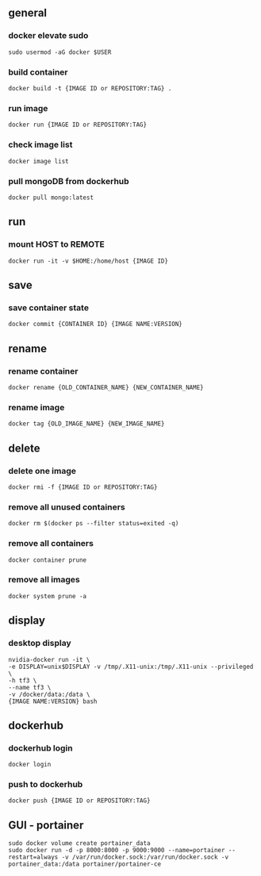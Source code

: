 ## general
### docker elevate sudo
    sudo usermod -aG docker $USER
### build container
    docker build -t {IMAGE ID or REPOSITORY:TAG} .
### run image
    docker run {IMAGE ID or REPOSITORY:TAG}
### check image list
    docker image list
### pull mongoDB from dockerhub
    docker pull mongo:latest
    
## run
### mount HOST to REMOTE
    docker run -it -v $HOME:/home/host {IMAGE ID}

## save
### save container state
    docker commit {CONTAINER ID} {IMAGE NAME:VERSION}
    
## rename
### rename container
    docker rename {OLD_CONTAINER_NAME} {NEW_CONTAINER_NAME}
### rename image
    docker tag {OLD_IMAGE_NAME} {NEW_IMAGE_NAME}
    
    
## delete
### delete one image
    docker rmi -f {IMAGE ID or REPOSITORY:TAG}
### remove all unused containers
    docker rm $(docker ps --filter status=exited -q)
### remove all containers
    docker container prune
### remove all images
    docker system prune -a
    
## display
### desktop display
    nvidia-docker run -it \
    -e DISPLAY=unix$DISPLAY -v /tmp/.X11-unix:/tmp/.X11-unix --privileged \
    -h tf3 \
    --name tf3 \
    -v /docker/data:/data \
    {IMAGE NAME:VERSION} bash
    
## dockerhub
### dockerhub login
    docker login
### push to dockerhub
    docker push {IMAGE ID or REPOSITORY:TAG}
## GUI - portainer
    sudo docker volume create portainer_data
    sudo docker run -d -p 8000:8000 -p 9000:9000 --name=portainer --restart=always -v /var/run/docker.sock:/var/run/docker.sock -v portainer_data:/data portainer/portainer-ce
    
